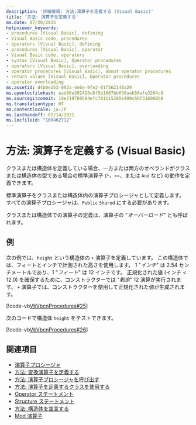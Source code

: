 ```yaml
---
description: '詳細情報: 方法:演算子を定義する (Visual Basic)'
title: '方法: 演算子を定義する'
ms.date: 07/20/2015
helpviewer_keywords:
- procedures [Visual Basic], defining
- Visual Basic code, procedures
- operators [Visual Basic], defining
- procedures [Visual Basic], operator
- Visual Basic code, operators
- syntax [Visual Basic], Operator procedures
- operators [Visual Basic], overloading
- operator procedures [Visual Basic], about operator procedures
- return values [Visual Basic], Operator procedures
- operator overloading
ms.assetid: d4b0e253-092a-4e6e-9fe2-01f562140a29
ms.openlocfilehash: ead96a302426c6f5b1667bb030aab56afe3284c8
ms.sourcegitcommit: 10e719780594efc781b15295e499c66f316068b8
ms.translationtype: HT
ms.contentlocale: ja-JP
ms.lasthandoff: 02/14/2021
ms.locfileid: "100462712"
---
```

# <a name="how-to-define-an-operator-visual-basic"></a>方法: 演算子を定義する (Visual Basic)

クラスまたは構造体を定義している場合、一方または両方のオペランドがクラスまたは構造体の型である場合の標準演算子 (`*`、`<>`、または `And` など) の動作を定義できます。  
  
 標準演算子をクラスまたは構造体内の演算子プロシージャとして定義します。 すべての演算子プロシージャは、`Public` `Shared` にする必要があります。  
  
 クラスまたは構造体での演算子の定義は、演算子の "*オーバーロード*" とも呼ばれます。  
  
## <a name="example"></a>例  

 次の例では、`height` という構造体の `+` 演算子を定義しています。 この構造体では、フィートとインチで計測された高さを使用します。 1 "*インチ*" は 2.54 センチメートルであり、1 "*フィート*" は 12 インチです。 正規化された値 (インチ < 12.0) を確保するために、コンストラクターでは "*剰余*" 12 演算が実行されます。 `+` 演算子では、コンストラクターを使用して正規化された値が生成されます。  
  
 [!code-vb[VbVbcnProcedures#25](~/samples/snippets/visualbasic/VS_Snippets_VBCSharp/VbVbcnProcedures/VB/Class1.vb#25)]  
  
 次のコードで構造体 `height` をテストできます。  
  
 [!code-vb[VbVbcnProcedures#26](~/samples/snippets/visualbasic/VS_Snippets_VBCSharp/VbVbcnProcedures/VB/Class1.vb#26)]  

## <a name="see-also"></a>関連項目

- [演算子プロシージャ](./operator-procedures.md)
- [方法: 変換演算子を定義する](./how-to-define-a-conversion-operator.md)
- [方法: 演算子プロシージャを呼び出す](./how-to-call-an-operator-procedure.md)
- [方法: 演算子を定義するクラスを使用する](./how-to-use-a-class-that-defines-operators.md)
- [Operator ステートメント](../../../language-reference/statements/operator-statement.md)
- [Structure ステートメント](../../../language-reference/statements/structure-statement.md)
- [方法: 構造体を宣言する](../data-types/how-to-declare-a-structure.md)
- [Mod 演算子](../../../language-reference/operators/mod-operator.md)
